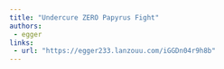 ```yaml
---
title: "Undercure ZERO Papyrus Fight"
authors:
 - egger
links:
 - url: "https://egger233.lanzouu.com/iGGDn04r9h8b"
---
```

